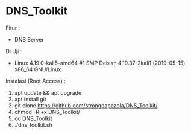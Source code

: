 # DNS_Toolkit

Fitur :
- DNS Server

Di Uji :
- Linux 4.19.0-kali5-amd64 #1 SMP Debian 4.19.37-2kali1 (2019-05-15) x86_64 GNU/Linux

Instalasi (Root Access) :
1. apt update && apt upgrade
2. apt install git
3. git clone https://github.com/strongpapazola/DNS_Toolkit/
4. chmod -R +x DNS_Toolkit/
5. cd DNS_Toolkit
6. ./dns_toolkit.sh
